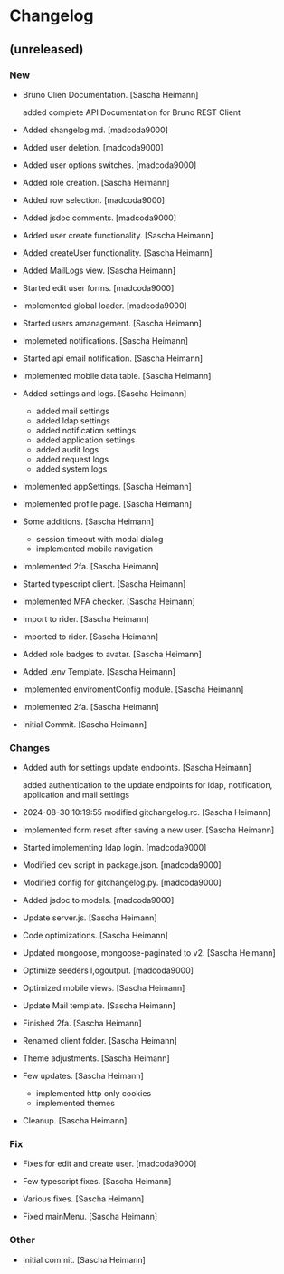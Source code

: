 # Changelog


## (unreleased)

### New

* Bruno Clien Documentation. [Sascha Heimann]

  added complete API Documentation for Bruno REST Client

* Added changelog.md. [madcoda9000]

* Added user deletion. [madcoda9000]

* Added user options switches. [madcoda9000]

* Added role creation. [Sascha Heimann]

* Added row selection. [madcoda9000]

* Added jsdoc comments. [madcoda9000]

* Added user create functionality. [Sascha Heimann]

* Added createUser functionality. [Sascha Heimann]

* Added MailLogs view. [Sascha Heimann]

* Started edit user forms. [madcoda9000]

* Implemented global loader. [madcoda9000]

* Started users amanagement. [Sascha Heimann]

* Implemeted notifications. [Sascha Heimann]

* Started api email notification. [Sascha Heimann]

* Implemented mobile data table. [Sascha Heimann]

* Added settings and logs. [Sascha Heimann]

  - added mail settings
  - added ldap settings
  - added notification settings
  - added application settings
  - added audit logs
  - added request logs
  - added system logs

* Implemented appSettings. [Sascha Heimann]

* Implemented profile page. [Sascha Heimann]

* Some additions. [Sascha Heimann]

  - session timeout with modal dialog
  - implemented mobile navigation

* Implemented 2fa. [Sascha Heimann]

* Started typescript client. [Sascha Heimann]

* Implemented MFA checker. [Sascha Heimann]

* Import to rider. [Sascha Heimann]

* Imported to rider. [Sascha Heimann]

* Added role badges to avatar. [Sascha Heimann]

* Added .env Template. [Sascha Heimann]

* Implemented enviromentConfig module. [Sascha Heimann]

* Implemented 2fa. [Sascha Heimann]

* Initial Commit. [Sascha Heimann]

### Changes

* Added auth for settings update endpoints. [Sascha Heimann]

  added authentication to the update endpoints for ldap, notification, application and mail settings

* 2024-08-30 10:19:55 modified gitchangelog.rc. [Sascha Heimann]

* Implemented form reset after saving a new user. [Sascha Heimann]

* Started implementing ldap login. [madcoda9000]

* Modified dev script in package.json. [madcoda9000]

* Modified config for gitchangelog.py. [madcoda9000]

* Added jsdoc to models. [madcoda9000]

* Update server.js. [Sascha Heimann]

* Code optimizations. [Sascha Heimann]

* Updated mongoose, mongoose-paginated to v2. [Sascha Heimann]

* Optimize seeders l,ogoutput. [madcoda9000]

* Optimized mobile views. [Sascha Heimann]

* Update Mail template. [Sascha Heimann]

* Finished 2fa. [Sascha Heimann]

* Renamed client folder. [Sascha Heimann]

* Theme adjustments. [Sascha Heimann]

* Few updates. [Sascha Heimann]

  - implemented http only cookies
  - implemented themes

* Cleanup. [Sascha Heimann]

### Fix

* Fixes for edit and create user. [madcoda9000]

* Few typescript fixes. [Sascha Heimann]

* Various fixes. [Sascha Heimann]

* Fixed mainMenu. [Sascha Heimann]

### Other

* Initial commit. [Sascha Heimann]


